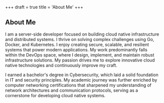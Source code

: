 +++
draft = true
title = 'About Me'
+++
## About Me

I am a server-side developer focused on building cloud native infrastructure and distributed systems. I thrive on solving complex challenges using Go, Docker, and Kubernetes. I enjoy creating secure, scalable, and resilient systems that power modern applications. My work predominantly falls within the DevOps space, where I design, implement, and maintain robust infrastructure solutions. My passion drives me to explore innovative cloud native technologies and continuously improve my craft.

I earned a bachelor's degree in Cybersecurity, which laid a solid foundation in IT and security principles. My academic journey was further enriched by computer networking certifications that sharpened my understanding of network architectures and communication protocols, serving as a cornerstone for developing cloud native systems.